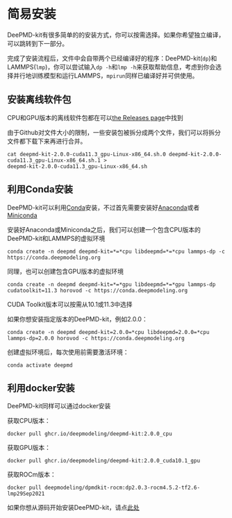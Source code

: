 # 简易安装
DeePMD-kit有很多简单的的安装方式，你可以按需选择。如果你希望独立编译，可以跳转到下一部分。

完成了安装流程后，文件中会自带两个已经编译好的程序：DeePMD-kit(`dp`)和LAMMPS(`lmp`)，你可以尝试输入`dp -h`和`lmp -h`来获取帮助信息，考虑到你会选择并行地训练模型和运行LAMMPS，`mpirun`同样已编译好并可供使用。

## 安装离线软件包

CPU和GPU版本的离线软件包都在可以[the Releases page](https://github.com/deepmodeling/deepmd-kit/releases)中找到

由于Github对文件大小的限制，一些安装包被拆分成两个文件，我们可以将拆分文件都下载下来再进行合并。

    cat deepmd-kit-2.0.0-cuda11.3_gpu-Linux-x86_64.sh.0 deepmd-kit-2.0.0-cuda11.3_gpu-Linux-x86_64.sh.1 > 
    deepmd-kit-2.0.0-cuda11.3_gpu-Linux-x86_64.sh

## 利用Conda安装
DeePMD-kit可以利用[Conda](https://github.com/conda/conda)安装，不过首先需要安装好[Anaconda](https://www.anaconda.com/products/individual#download-section)或者[Miniconda](https://docs.conda.io/en/latest/miniconda.html)	

安装好Anaconda或Miniconda之后，我们可以创建一个包含CPU版本的DeePMD-kit和LAMMPS的虚拟环境

    conda create -n deepmd deepmd-kit=*=*cpu libdeepmd=*=*cpu lammps-dp -c https://conda.deepmodeling.org

同理，也可以创建包含GPU版本的虚拟环境

    conda create -n deepmd deepmd-kit=*=*gpu libdeepmd=*=*gpu lammps-dp cudatoolkit=11.3 horovod -c https://conda.deepmodeling.org
CUDA Toolkit版本可以按需从10.1或11.3中选择

如果你想安装指定版本的DeePMD-kit，例如2.0.0：

    conda create -n deepmd deepmd-kit=2.0.0=*cpu libdeepmd=2.0.0=*cpu lammps-dp=2.0.0 horovod -c https://conda.deepmodeling.org
创建虚拟环境后，每次使用前需要激活环境：

    conda activate deepmd


## 利用docker安装

DeePMD-kit同样可以通过docker安装

获取CPU版本：

    docker pull ghcr.io/deepmodeling/deepmd-kit:2.0.0_cpu

获取GPU版本：

    docker pull ghcr.io/deepmodeling/deepmd-kit:2.0.0_cuda10.1_gpu
获取ROCm版本：

    docker pull deepmodeling/dpmdkit-rocm:dp2.0.3-rocm4.5.2-tf2.6-lmp29Sep2021

如果你想从源码开始安装DeePMD-kit，请点[此处](https://docs.deepmodeling.org/projects/deepmd/en/master/install/install-from-source.html)
